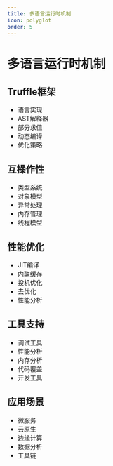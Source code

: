 ```yaml
---
title: 多语言运行时机制
icon: polyglot
order: 5
---
```


# 多语言运行时机制

## Truffle框架
- 语言实现
- AST解释器
- 部分求值
- 动态编译
- 优化策略

## 互操作性
- 类型系统
- 对象模型
- 异常处理
- 内存管理
- 线程模型

## 性能优化
- JIT编译
- 内联缓存
- 投机优化
- 去优化
- 性能分析

## 工具支持
- 调试工具
- 性能分析
- 内存分析
- 代码覆盖
- 开发工具

## 应用场景
- 微服务
- 云原生
- 边缘计算
- 数据分析
- 工具链
